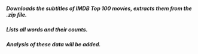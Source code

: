 ##### Downloads the subtitles of IMDB Top 100 movies, extracts them from the .zip file.

##### Lists all words and their counts.

##### Analysis of these data will be added.